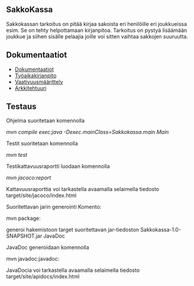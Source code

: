 
## SakkoKassa

Sakkokassan tarkoitus on pitää kirjaa sakoista eri henilöille eri joukkueissa esim. 
Se on tehty helpottamaan kirjanpitoa. Tarkoitus on pystyä lisäämään joukkue ja siihen sisälle pelaajia joille voi sitten vaihtaa sakkojen suuruutta.

## Dokumentaatiot

* [Dokumentaatiot](https://github.com/Niklas-ni/ot-harjoitustyo/tree/master/Dokumentaatiot)
* [Työaikakirjanpito](https://github.com/Niklas-ni/ot-harjoitustyo/blob/master/Dokumentaatiot/ty%C3%B6aikakirjanpito.md)
* [Vaativuusmäärittely](https://github.com/Niklas-ni/ot-harjoitustyo/blob/master/Dokumentaatiot/M%C3%A4%C3%A4rittelydokumentti.md)
* [Arkkitehtuuri](https://github.com/Niklas-ni/ot-harjoitustyo/blob/master/Dokumentaatiot/arkkitehtuuri.md)

## Testaus

Ohjelma suoritetaan komennolla

*mvn compile exec:java -Dexec.mainClass=Sakkokassa.main.Main* 

Testit suoritetaan komennolla

*mvn test*

Testikattavuusraportti luodaan komennolla

*mvn jacoco:report*

Kattavuusraporttia voi tarkastella avaamalla selaimella tiedosto target/site/jacoco/index.html


Suoritettavan jarin generointi Komento:

mvn package:

generoi hakemistoon target suoritettavan jar-tiedoston Sakkokassa-1.0-SNAPSHOT.jar
JavaDoc

JavaDoc generoidaan komennolla

mvn javadoc:javadoc:

JavaDocia voi tarkastella avaamalla selaimella tiedosto target/site/apidocs/index.html

